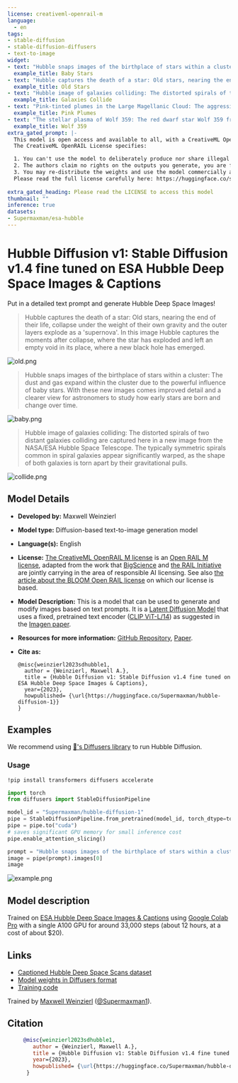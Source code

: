 ```yaml
---
license: creativeml-openrail-m
language: 
  - en
tags:
- stable-diffusion
- stable-diffusion-diffusers
- text-to-image
widget:
- text: "Hubble snaps images of the birthplace of stars within a cluster: The dust and gas expand within the cluster due to the powerful influence of baby stars. With these new images comes improved detail and a clearer view for astronomers to study how early stars are born and change over time."
  example_title: Baby Stars
- text: "Hubble captures the death of a star: Old stars, nearing the end of their life, collapse under the weight of their own gravity and the outer layers explode as a 'supernova'. In this image Hubble captures the moments after collapse, where the star has exploded and left an empty void in its place, where a new black hole has emerged."
  example_title: Old Stars
- text: "Hubble image of galaxies colliding: The distorted spirals of two distant galaxies colliding are captured here in a new image from the NASA/ESA Hubble Space Telescope. The typically symmetric spirals common in spiral galaxies appear significantly warped, as the shape of both galaxies is torn apart by their gravitational pulls."
  example_title: Galaxies Collide
- text: "Pink-tinted plumes in the Large Magellanic Cloud: The aggressively pink plumes seen in this image are extremely uncommon, with purple-tinted currents and nebulous strands reaching out into the surrounding space."
  example_title: Pink Plumes
- text: "The stellar plasma of Wolf 359: The red dwarf star Wolf 359 from the constellation Leo is captured in extreme detail in a new image from the NASA/ESA Hubble Space Telescope. Wolf 359, classified as a M6 red dwarf, has certain peculiar qualities indicated by an unusual ejection of plasma. The Hubble telescope was able to capture one such event"
  example_title: Wolf 359
extra_gated_prompt: |-
  This model is open access and available to all, with a CreativeML OpenRAIL-M license further specifying rights and usage.
  The CreativeML OpenRAIL License specifies: 

  1. You can't use the model to deliberately produce nor share illegal or harmful outputs or content 
  2. The authors claim no rights on the outputs you generate, you are free to use them and are accountable for their use which must not go against the provisions set in the license
  3. You may re-distribute the weights and use the model commercially and/or as a service. If you do, please be aware you have to include the same use restrictions as the ones in the license and share a copy of the CreativeML OpenRAIL-M to all your users (please read the license entirely and carefully)
  Please read the full license carefully here: https://huggingface.co/spaces/CompVis/stable-diffusion-license
      
extra_gated_heading: Please read the LICENSE to access this model
thumbnail: ""
inference: true
datasets:
- Supermaxman/esa-hubble
---
```


# Hubble Diffusion v1: Stable Diffusion v1.4 fine tuned on ESA Hubble Deep Space Images & Captions

Put in a detailed text prompt and generate Hubble Deep Space Images!

 > Hubble captures the death of a star: Old stars, nearing the end of their life, collapse under the
 > weight of their own gravity and the outer layers explode as a 'supernova'. In this image Hubble
 > captures the moments after collapse, where the star has exploded and left an empty void in its
 > place, where a new black hole has emerged.

![old.png](https://github.com/Supermaxman/HubbleDiffuser/blob/02a359c183dc5fb769e8d4d023daf27906e30334/examples/hubble-diffusion-1/old.png?raw=true)

 > Hubble snaps images of the birthplace of stars within a cluster:
 > The dust and gas expand within the cluster due to the powerful influence of baby stars.
 > With these new images comes improved detail and a clearer view for astronomers to
 > study how early stars are born and change over time.

![baby.png](https://github.com/Supermaxman/HubbleDiffuser/blob/02a359c183dc5fb769e8d4d023daf27906e30334/examples/hubble-diffusion-1/baby.png?raw=true)

 > Hubble image of galaxies colliding: The distorted spirals of two distant galaxies colliding are
 > captured here in a new image from the NASA/ESA Hubble Space Telescope. The typically symmetric
 > spirals common in spiral galaxies appear significantly warped, as the shape of both galaxies is torn
 > apart by their gravitational pulls.

![collide.png](https://github.com/Supermaxman/HubbleDiffuser/blob/02a359c183dc5fb769e8d4d023daf27906e30334/examples/hubble-diffusion-1/collide.png?raw=true)

## Model Details

- **Developed by:** Maxwell Weinzierl
- **Model type:** Diffusion-based text-to-image generation model
- **Language(s):** English
- **License:** [The CreativeML OpenRAIL M license](https://huggingface.co/spaces/CompVis/stable-diffusion-license) is an [Open RAIL M license](https://www.licenses.ai/blog/2022/8/18/naming-convention-of-responsible-ai-licenses), adapted from the work that [BigScience](https://bigscience.huggingface.co/) and [the RAIL Initiative](https://www.licenses.ai/) are jointly carrying in the area of responsible AI licensing. See also [the article about the BLOOM Open RAIL license](https://bigscience.huggingface.co/blog/the-bigscience-rail-license) on which our license is based.
- **Model Description:** This is a model that can be used to generate and modify images based on text prompts. It is a [Latent Diffusion Model](https://arxiv.org/abs/2112.10752) that uses a fixed, pretrained text encoder ([CLIP ViT-L/14](https://arxiv.org/abs/2103.00020)) as suggested in the [Imagen paper](https://arxiv.org/abs/2205.11487).
- **Resources for more information:** [GitHub Repository](https://github.com/CompVis/stable-diffusion), [Paper](https://arxiv.org/abs/2112.10752).
- **Cite as:**

      @misc{weinzierl2023sdhubble1,
        author = {Weinzierl, Maxwell A.},
        title = {Hubble Diffusion v1: Stable Diffusion v1.4 fine tuned on ESA Hubble Deep Space Images & Captions},
        year={2023},
        howpublished= {\url{https://huggingface.co/Supermaxman/hubble-diffusion-1}}
      } 

## Examples

We recommend using [🤗's Diffusers library](https://github.com/huggingface/diffusers) to run Hubble Diffusion.

### Usage

```bash
!pip install transformers diffusers accelerate
```

```python
import torch
from diffusers import StableDiffusionPipeline

model_id = "Supermaxman/hubble-diffusion-1"
pipe = StableDiffusionPipeline.from_pretrained(model_id, torch_dtype=torch.float16)
pipe = pipe.to("cuda")
# saves significant GPU memory for small inference cost
pipe.enable_attention_slicing()

prompt = "Hubble snaps images of the birthplace of stars within a cluster: The dust and gas expand within the cluster due to the powerful influence of baby stars. With these new images comes improved detail and a clearer view for astronomers to study how early stars are born and change over time."
image = pipe(prompt).images[0]
image
```

![example.png](https://github.com/Supermaxman/HubbleDiffuser/blob/ef399e27d09746d5bf16c51b051de04dac072cc2/examples/hubble-diffusion-1/example.png?raw=true)

## Model description

Trained on [ESA Hubble Deep Space Images & Captions](https://huggingface.co/datasets/Supermaxman/esa-hubble) using [Google Colab Pro](https://colab.research.google.com/signup) with a single A100 GPU for around 33,000 steps (about 12 hours, at a cost of about $20).

## Links

- [Captioned Hubble Deep Space Scans dataset](https://huggingface.co/datasets/Supermaxman/esa-hubble)
- [Model weights in Diffusers format](https://huggingface.co/Supermaxman/hubble-diffusion-1)
- [Training code](https://github.com/Supermaxman/HubbleDiffuser)

Trained by [Maxwell Weinzierl](https://personal.utdallas.edu/~maxwell.weinzierl/) ([@Supermaxman1](https://twitter.com/Supermaxman1)).

## Citation

```bibtex
     @misc{weinzierl2023sdhubble1,
        author = {Weinzierl, Maxwell A.},
        title = {Hubble Diffusion v1: Stable Diffusion v1.4 fine tuned on ESA Hubble Deep Space Images & Captions},
        year={2023},
        howpublished= {\url{https://huggingface.co/Supermaxman/hubble-diffusion-1}}
      } 
```
